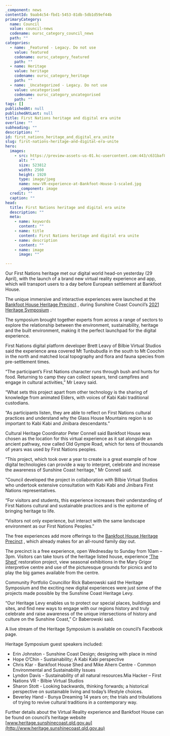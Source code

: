 ```yaml
---
_component: news
contentId: 9aab4c54-fbd1-5453-81db-5db1d59ef44b
primaryCategory:
  name: Council
  value: council-news
  codename: oursc_category_council_news
  path: ""
categories:
  - name: _Featured - Legacy. Do not use
    value: featured
    codename: oursc_category_featured
    path: ""
  - name: Heritage
    value: heritage
    codename: oursc_category_heritage
    path: ""
  - name: _Uncategorized - Legacy. Do not use
    value: uncategorised
    codename: oursc_category_uncategorised
    path: ""
tags: []
publishedAt: null
publishedAtLast: null
title: First Nations heritage and digital era unite
overline: ""
subheading: ""
description: ""
id: first_nations_heritage_and_digital_era_unite
slug: first-nations-heritage-and-digital-era-unite
hero:
  images:
    - src: https://preview-assets-us-01.kc-usercontent.com:443/c631baf8-1b46-001f-580c-d0001b68b4a8/87839014-2ec0-4883-9a09-3c9d71fed03e/new-VR-experience-at-Bankfoot-House-1-scaled.jpg
      alt: ""
      size: 523812
      width: 2560
      height: 1920
      type: image/jpeg
      name: new-VR-experience-at-Bankfoot-House-1-scaled.jpg
      _component: image
  credit: ""
  caption: ""
head:
  title: First Nations heritage and digital era unite
  description: ""
  meta:
    - name: keywords
      content: ""
    - name: title
      content: First Nations heritage and digital era unite
    - name: description
      content: ""
    - name: image
      image: ""

---
```

Our First Nations heritage met our digital world head-on yesterday (29 April), with the launch of a brand new virtual reality experience and app, which will transport users to a day before European settlement at Bankfoot House.

The unique immersive and interactive experiences were launched at the [Bankfoot House Heritage Precinct](https://heritage.sunshinecoast.qld.gov.au/Bankfoot-House/Bankfoot-House-Stories/Memories-Restored)
, during Sunshine Coast Council’s [2021 Heritage Symposium](https://heritage.sunshinecoast.qld.gov.au/Programs-and-Events/Heritage-Symposium)
.

The symposium brought together experts from across a range of sectors to explore the relationship between the environment, sustainability, heritage and the built environment, making it the perfect launchpad for the digital experience.

First Nations digital platform developer Brett Leavy of Bilbie Virtual Studios said the experience area covered Mt Tunbubudla in the south to Mt Coochin in the north and matched local topography and flora and fauna species from pre-settlement times.

“The participant’s First Nations character runs through bush and hunts for food. Returning to camp they can collect spears, tend campfires and engage in cultural activities,” Mr Leavy said.

“What sets this project apart from other technology is the sharing of knowledge from animated Elders, with voices of Kabi Kabi traditional custodians.

“As participants listen, they are able to reflect on First Nations cultural practices and understand why the Glass House Mountains region is so important to Kabi Kabi and Jinibara descendants.”

Cultural Heritage Coordinator Peter Connell said Bankfoot House was chosen as the location for this virtual experience as it sat alongside an ancient pathway, now called Old Gympie Road, which for tens of thousands of years was used by First Nations peoples.

“This project, which took over a year to create is a great example of how digital technologies can provide a way to interpret, celebrate and increase the awareness of Sunshine Coast heritage,” Mr Connell said.

“Council developed the project in collaboration with Bilbie Virtual Studios who undertook extensive consultation with Kabi Kabi and Jinibara First Nations representatives.

“For visitors and students, this experience increases their understanding of First Nations cultural and sustainable practices and is the epitome of bringing heritage to life.

“Visitors not only experience, but interact with the same landscape environment as our First Nations Peoples.”

The free experiences add more offerings to the [Bankfoot House Heritage Precinct](https://heritage.sunshinecoast.qld.gov.au/Bankfoot-House)
, which already makes for an all-round family day out.

The precinct is a free experience, open Wednesday to Sunday from 10am – 3pm. Visitors can take tours of the heritage listed house, experience [‘The Shed’](https://heritage.sunshinecoast.qld.gov.au/Bankfoot-House/Bankfoot-House-Stories/Memories-Restored)
&#x20;restoration project, view seasonal exhibitions in the Mary Grigor interpretive centre and use of the picturesque grounds for picnics and to play the big games available from the centre.

Community Portfolio Councillor Rick Baberowski said the Heritage Symposium and the exciting new digital experiences were just some of the projects made possible by the Sunshine Coast Heritage Levy.

“Our Heritage Levy enables us to protect our special places, buildings and sites, and find new ways to engage with our regions history and truly celebrate and raise awareness of the unique intersections of history and culture on the Sunshine Coast,” Cr Baberowski said.

A live stream of the Heritage Symposium is available on council’s Facebook page.

Heritage Symposium guest speakers included:

*   Erin Johnston - Sunshine Coast Design; designing with place in mind
*   Hope O’Chin - Sustainability; A Kabi Kabi perspective
*   Chris Klar - Bankfoot House Shed and Mike Ahern Centre - Common Environmental and Sustainability Issues
*   Lyndon Davis - Sustainability of all natural resources.Mia Hacker – First Nations VR - Bilbie Virtual Studios
*   Sharon Stott - Looking backwards, thinking forwards; a historical perspective on sustainable living and today’s lifestyle choices.
*   Beverley Hand - Bunya Dreaming 14 years on; the trials and tribulations of trying to revive cultural traditions in a contemporary way.

Further details about the Virtual Reality experience and Bankfoot House can be found on council’s heritage website [www.heritage.sunshinecoast.qld.gov.au](http://www.heritage.sunshinecoast.qld.gov.au)
